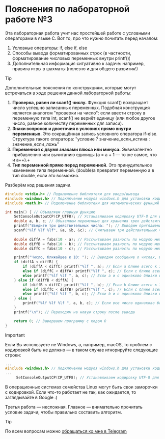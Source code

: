 # Пояснения по лабораторной работе №3

Эта лабораторная работа учит нас простейшей работе с условными операторами в языке C.
Вот то, про что нужно почитать перед началом:
1. Условные операторы: if, else if, else
2. Способы вывода форматированных строк (в частности, форматирование числовых переменных внутри printf())
3. Дополнительная информация ситуативно к задаче: например, правила игры в шахматы (полезно и для общего развития!)

> [!TIP]
> Дополнительные пояснения по конструкциям, которые могут встречаться в ходе решения данной лабораторной работы:
> 1. **Проверка, равен ли scanf() числу.** Функция scanf() возвращает число успешно записанных переменных. Подобная конструкция является аналогом "проверки на число": если ввести строку в переменную типа int, scanf() не вернёт единицу (или любое другое число, равное количеству переменных для записи).
> 2. **Знаки вопросов и двоеточия в условиях прямо внутри переменных.** Это сокращённая запись условного оператора if-else. Структура такого оператора: "условие ? значение_если_истина : значение_если_ложь"
> 3. **Переменная с двумя знаками плюса или минуса.** Эквивалентно прибавлению или вычитанию единицы (a = a + 1 — то же самое, что и a++).+
> 4. **Тип переменной прямо перед переменной.** Это принудительное изменение типа переменной. (double)a превратит переменную a в тип double, если это возможно.

Разберём код решения задачи.
```c
#include <stdio.h> // Подключение библиотеки для ввода/вывода
#include <windows.h> // Подключение модуля windows.h для установки кодировки вывода
#include <math.h> // Подключение библиотеки для математических функций

int main() { // Объявляем главную функцию
    SetConsoleOutputCP(CP_UTF8); // Устанавливаем кодировку UTF-8 для вывода русских символов
    double a, b, c; // Объявляем переменные для хранения трех действительных чисел
    printf("Введите три действительных числа: "); // Выводим приглашение для ввода трех чисел
    scanf("%lf %lf %lf", &a, &b, &c); // Считываем три действительных числа
    
    double diffA = fabs(10 - a); // Рассчитываем разность по модулю между a и 10
    double diffB = fabs(10 - b); // Рассчитываем разность по модулю между b и 10
    double diffC = fabs(10 - c); // Рассчитываем разность по модулю между c и 10

    printf("Число, ближайшее к 10: "); // Выводим сообщение о числах, ближайших к 10
    if (diffA < diffB) {
        if (diffA < diffC) printf("%lf ", a); // Если a ближе всего к 10, выводим a
        else if (diffC < diffA) printf("%lf ", c); // Если c ближе всего к 10, выводим c
        else printf("%lf %lf ", a, c); // Если a и c одинаково близки к 10, выводим их оба
    } else if (diffB < diffA) {
        if (diffB < diffC) printf("%lf ", b); // Если b ближе всего к 10, выводим b
        else if (diffC < diffB) printf("%lf ", c); // Если c ближе всего к 10, выводим c
        else printf("%lf %lf ", b, c); // Если b и c одинаково близки к 10, выводим их оба
    } else {
        printf("%lf %lf %lf ", a, b, c); // Если все числа одинаково близки к 10, выводим их все
    }
    printf("\n"); // Переходим на новую строку после вывода

    return 0; // Завершаем программу с кодом 0
}
```

> [!IMPORTANT]
> Если Вы используете не Windows, а, например, macOS, то проблем с кодировкой быть не должно — в таком случае игнорируйте следующие строки:
> ```c
> ...
> #include <windows.h> // Подключение модуля windows.h для установки кодировки вывода
> ...
>      SetConsoleOutputCP(CP_UTF8); // Устанавливаем кодировку UTF-8 для вывода в консоли русских символов: иначе будут иероглифы
> ```
>
> В операционных системах семейства Linux могут быть свои заморочки с кодировкой. Если что-то работает не так, как ожидается, то заглядывайте в Google :)

Третья работа — несложная. Главное — внимательно прочитать условие задачи, чтобы правильно составить алгоритм.

> [!TIP]
> По всем вопросам можно [обращаться ко мне в Telegram](https://t.me/plunkzy)